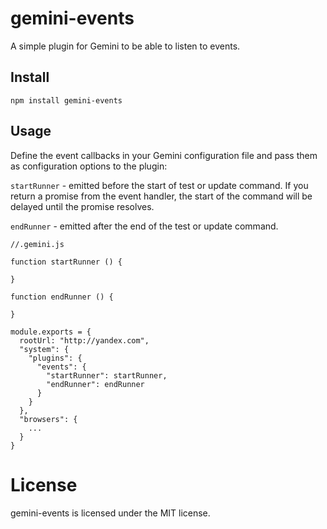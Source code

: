 # gemini-events

A simple plugin for Gemini to be able to listen to events.


## Install

    npm install gemini-events
    
    
## Usage

Define the event callbacks in your Gemini configuration file and pass them as configuration options to the plugin:

```startRunner``` - emitted before the start of test or update command. If you return a promise from the event handler, the start of the command will be delayed until the promise resolves.

```endRunner``` - emitted after the end of the test or update command.

    //.gemini.js
    
    function startRunner () {
        
    }
    
    function endRunner () {
            
    }
    
    module.exports = {
      rootUrl: "http://yandex.com",
      "system": {
        "plugins": {
          "events": {
            "startRunner": startRunner,
            "endRunner": endRunner
          }
        }
      },
      "browsers": {
        ...
      }
    }


# License

gemini-events is licensed under the MIT license.
